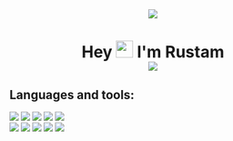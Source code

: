 <div id="header" align="center">
  <img src="https://media.giphy.com/media/zCM217yklW7vpSlRIf/giphy.gif" /><br>
  <h1>
    Hey  
    <img src="https://media.giphy.com/media/hvRJCLFzcasrR4ia7z/giphy.gif" width="30px"/>
    I'm Rustam <br>
    <a href='https://t.me/mrbbyface'>
      <img src='https://img.shields.io/badge/Telegram-blue?style=for-the-badge&logo=telegram&logoColor=white' />
    </a>
<!--     <a href='https://www.instagram.com/mrbbyface/'>
      <img src='https://img.shields.io/badge/Instagram-e5205b?style=for-the-badge&logo=instagram&logoColor=white' />
    </a> -->
    
  </h1>
</div>



<!-- ## My Stats :
[![](https://github-readme-stats.vercel.app/api?username=rustam41k0&show_icons=true&theme=tokyonight)](https://github.com/anuraghazra/github-readme-stats)  
[![Top Langs](https://github-readme-stats.vercel.app/api/top-langs/?username=rustam41k0&layout=compact&theme=tokyonight)](https://github.com/anuraghazra/github-readme-stats) -->

<h2 > Languages and tools: </h2>

![](https://img.shields.io/badge/django-black?style=for-the-badge&logo=django&logoColor=white)
![](https://img.shields.io/badge/Python-black?style=for-the-badge&logo=python&logoColor=white)
![](https://img.shields.io/badge/postgres-black.svg?style=for-the-badge&logo=postgresql&logoColor=white)
![](https://img.shields.io/badge/-CSS3-black?style=for-the-badge&logo=CSS3&logoColor=white)
![](https://img.shields.io/badge/Pycharm-black?style=for-the-badge&logo=pycharm&logoColor=white)
<br>
![](https://img.shields.io/badge/Linux-black?style=for-the-badge&logo=linux&logoColor=white)
![](https://img.shields.io/badge/Postman-black?style=for-the-badge&logo=postman&logoColor=white)
![](https://img.shields.io/badge/-HTML5-black?style=for-the-badge&logo=HTML5&logoColor=white)
![](https://img.shields.io/badge/ubuntu-black?style=for-the-badge&logo=ubuntu&logoColor=white)
![](https://img.shields.io/badge/git-black.svg?style=for-the-badge&logo=git&logoColor=white)

<!-- ![](https://img.shields.io/badge/django-022a1a?style=for-the-badge&logo=django&logoColor=white)
![](https://img.shields.io/badge/Python-blue?style=for-the-badge&logo=python&logoColor=white)
![](https://img.shields.io/badge/postgres-%23316192.svg?style=for-the-badge&logo=postgresql&logoColor=white)
![](https://img.shields.io/badge/-CSS3-0a8bc5?style=for-the-badge&logo=CSS3&logoColor=white)
![](https://img.shields.io/badge/Pycharm-success?style=for-the-badge&logo=pycharm&logoColor=black)
![](https://img.shields.io/badge/Linux-FCC624?style=for-the-badge&logo=linux&logoColor=black)
![](https://img.shields.io/badge/Postman-FF6C37?style=for-the-badge&logo=postman&logoColor=red)
![](https://img.shields.io/badge/-HTML5-e54c21?style=for-the-badge&logo=HTML5&logoColor=white)
![](https://img.shields.io/badge/ubuntu-orange?style=for-the-badge&logo=ubuntu&logoColor=white)
![](https://img.shields.io/badge/git-%23F05033.svg?style=for-the-badge&logo=git&logoColor=white) -->


<!-- [![Top Langs](https://github-readme-stats.vercel.app/api/top-langs/?username=rustam41k0&layout=compact&theme=tokyonight)](https://github.com/anuraghazra/github-readme-stats) -->
